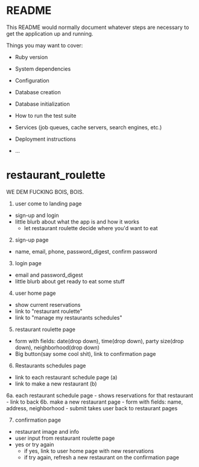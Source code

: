 # README

This README would normally document whatever steps are necessary to get the
application up and running.

Things you may want to cover:

* Ruby version

* System dependencies

* Configuration

* Database creation

* Database initialization

* How to run the test suite

* Services (job queues, cache servers, search engines, etc.)

* Deployment instructions

* ...
# restaurant_roulette

WE DEM FUCKING BOIS, BOIS.



1. user come to landing page
  - sign-up and login
  - little blurb about what the app is and how it works
    - let restaurant roulette decide where you'd want to eat

2. sign-up page
  - name, email, phone, password_digest, confirm password

3. login page
  - email and password_digest
  - little blurb about get ready to eat some stuff

4. user home page
  - show current reservations
  - link to "restaurant roulette"
  - link to "manage my restaurants schedules"

5. restaurant roulette page
  - form with fields: date(drop down), time(drop down), party size(drop down), neighborhood(drop down)
  - Big button(say some cool shit), link to confirmation page

6. Restaurants schedules page
  - link to each restaurant schedule page (a)
  - link to make a new restaurant (b)

  6a. each restaurant schedule page
    - shows reservations for that restaurant
    - link to back
  6b. make a new restaurant page
    - form with fields: name, address, neighborhood
    - submit takes user back to restaurant pages

7. confirmation page
  - restaurant image and info
  - user input from restaurant roulette page
  - yes or try again
    - if yes, link to user home page with new reservations
    - if try again, refresh a new restaurant on the confirmation page
